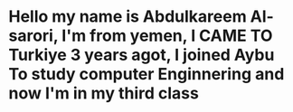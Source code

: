 # Hello my name is Abdulkareem Al-sarori, I'm from yemen, I CAME TO Turkiye 3 years agot, I joined Aybu To study computer Enginnering and now I'm in my third class 

